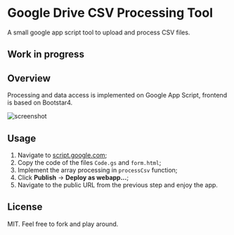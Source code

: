 # Google Drive CSV Processing Tool
A small google app script tool to upload and process CSV files.
## Work in progress

## Overview
Processing and data access is implemented on Google App Script, frontend is based
on Bootstar4.

![screenshot](https://user-images.githubusercontent.com/1624855/31629457-fddebe9c-b2b3-11e7-9926-20d4e8787d7b.png)

## Usage
1. Navigate to [script.google.com](https://script.google.com);
2. Copy the code of the files `Code.gs` and `form.html`;
3. Implement the array processing in `processCsv` function;
4. Click **Publish** -> **Deploy as webapp...**;
5. Navigate to the public URL from the previous step and enjoy the app.

## License
MIT. Feel free to fork and play around.
